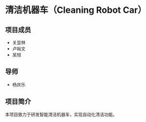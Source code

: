 # 清洁机器车（Cleaning Robot Car）

## 项目成员
- 关显林
- 卢裕文
- 吴旭

## 导师
- 杨庆乐

## 项目简介
本项目致力于研发智能清洁机器车，实现自动化清洁功能。
